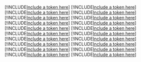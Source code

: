 [!INCLUDE[Include a token here](refs1524562489773/r1.md)]
[!INCLUDE[Include a token here](refs1524562489773/r2.md)]
[!INCLUDE[Include a token here](refs1524562489773/r3.md)]
[!INCLUDE[Include a token here](refs1524562489773/r4.md)]
[!INCLUDE[Include a token here](refs1524562489773/r5.md)]
[!INCLUDE[Include a token here](refs1524562489773/r6.md)]
[!INCLUDE[Include a token here](refs1524562489773/r7.md)]
[!INCLUDE[Include a token here](refs1524562489773/r8.md)]
[!INCLUDE[Include a token here](refs1524562489773/r9.md)]
[!INCLUDE[Include a token here](refs1524562489773/r10.md)]
[!INCLUDE[Include a token here](refs1524562489773/r11.md)]
[!INCLUDE[Include a token here](refs1524562489773/r12.md)]
[!INCLUDE[Include a token here](refs1524562489773/r13.md)]
[!INCLUDE[Include a token here](refs1524562489773/r14.md)]
[!INCLUDE[Include a token here](refs1524562489773/r15.md)]
[!INCLUDE[Include a token here](refs1524562489773/r16.md)]
[!INCLUDE[Include a token here](refs1524562489773/r17.md)]
[!INCLUDE[Include a token here](refs1524562489773/r18.md)]
[!INCLUDE[Include a token here](refs1524562489773/r19.md)]
[!INCLUDE[Include a token here](refs1524562489773/r20.md)]